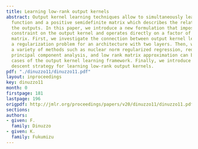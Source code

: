 ```yaml
---
title: Learning low-rank output kernels
abstract: Output kernel learning techniques allow to simultaneously learn a vector-valued
  function and a positive semidefinite matrix which describes the relationships between
  the outputs. In this paper, we introduce a new formulation that imposes a low-rank
  constraint on the output kernel and operates directly on a factor of the kernel
  matrix. First, we investigate the connection between output kernel learning and
  a regularization problem for an architecture with two layers. Then, we show that
  a variety of methods such as nuclear norm regularized regression, reduced-rank regression,
  principal component analysis, and low rank matrix approximation can be seen as special
  cases of the output kernel learning framework. Finally, we introduce a block coordinate
  descent strategy for learning low-rank output kernels.
pdf: "./dinuzzo11/dinuzzo11.pdf"
layout: inproceedings
key: dinuzzo11
month: 0
firstpage: 181
lastpage: 196
origpdf: http://jmlr.org/proceedings/papers/v20/dinuzzo11/dinuzzo11.pdf
sections: 
authors:
- given: F.
  family: Dinuzzo
- given: K.
  family: Fukumizu
---
```

